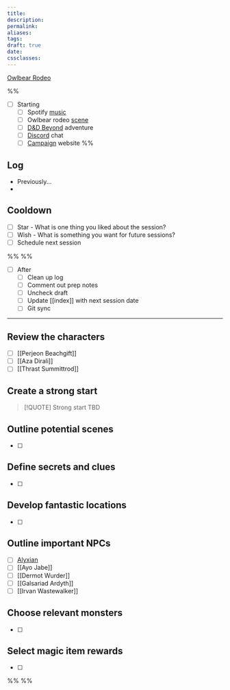 ```yaml
---
title: 
description: 
permalink: 
aliases: 
tags: 
draft: true
date: 
cssclasses:
---
```


[Owlbear Rodeo](https://www.owlbear.rodeo/room/BaGN2KPVM902/TheHomeyLeaf)  

%%
- [ ] Starting
	- [ ] Spotify [music](https://open.spotify.com/album/30CxXNLekWVQzo7xhowwkg) 
	- [ ] Owlbear rodeo [scene](https://www.owlbear.rodeo/room/EiCy8X2dzjxe/TheDinkyBoat) 
	- [ ] [D&D Beyond](https://www.dndbeyond.com/sources/dnd/cotn/a-fateful-competition#FestivalofMerit) adventure
	- [ ] [Discord](https://discord.com/channels/@me/1289679259560050811) chat
	- [ ] [Campaign](https://aliciafrederick.github.io/Call-of-the-Netherdeep/) website
%%

## Log

- Previously...
- 

## Cooldown

- [ ] Star - What is one thing you liked about the session?
- [ ] Wish - What is something you want for future sessions?
- [ ] Schedule next session

%%  %%

- [ ] After
	- [ ] Clean up log
	- [ ] Comment out prep notes
	- [ ] Uncheck draft
	- [ ] Update [[index]] with next session date
	- [ ] Git sync

---

##  Review the characters

- [ ] [[Perjeon Beachgift]] 
- [ ] [[Aza Dirali]] 
- [ ] [[Thrast Summittrod]] 

##  Create a strong start

> [!QUOTE] Strong start
> TBD

##  Outline potential scenes

- [ ] 

##  Define secrets and clues

- [ ] 

##  Develop fantastic locations

- [ ] 
##  Outline important NPCs

- [ ] [Alyxian](https://www.dndbeyond.com/sources/dnd/cotn/answering-the-call#RoleplayingtheApotheon) 
- [ ] [[Ayo Jabe]] 
- [ ] [[Dermot Wurder]] 
- [ ] [[Galsariad Ardyth]] 
- [ ] [[Irvan Wastewalker]] 

##  Choose relevant monsters

- [ ] 

##  Select magic item rewards

- [ ] 

%%  %%

